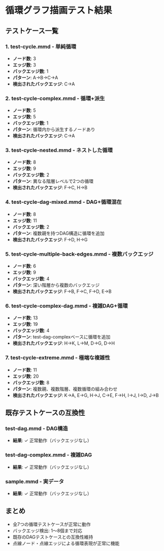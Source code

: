 # 循環グラフ描画テスト結果

## テストケース一覧

### 1. test-cycle.mmd - 単純循環
- **ノード数**: 3
- **エッジ数**: 3
- **バックエッジ数**: 1
- **パターン**: A→B→C→A
- **検出されたバックエッジ**: C→A

### 2. test-cycle-complex.mmd - 循環+派生
- **ノード数**: 5
- **エッジ数**: 5
- **バックエッジ数**: 1
- **パターン**: 循環内から派生するノードあり
- **検出されたバックエッジ**: C→A

### 3. test-cycle-nested.mmd - ネストした循環
- **ノード数**: 8
- **エッジ数**: 9
- **バックエッジ数**: 2
- **パターン**: 異なる階層レベルで2つの循環
- **検出されたバックエッジ**: F→C, H→B

### 4. test-cycle-dag-mixed.mmd - DAG+循環混在
- **ノード数**: 8
- **エッジ数**: 11
- **バックエッジ数**: 2
- **パターン**: 複数親を持つDAG構造に循環を追加
- **検出されたバックエッジ**: F→D, H→G

### 5. test-cycle-multiple-back-edges.mmd - 複数バックエッジ
- **ノード数**: 6
- **エッジ数**: 9
- **バックエッジ数**: 4
- **パターン**: 深い階層から複数のバックエッジ
- **検出されたバックエッジ**: F→B, F→C, F→D, E→B

### 6. test-cycle-complex-dag.mmd - 複雑DAG+循環
- **ノード数**: 13
- **エッジ数**: 19
- **バックエッジ数**: 4
- **パターン**: test-dag-complexベースに循環を追加
- **検出されたバックエッジ**: H→K, L→M, D→G, D→H

### 7. test-cycle-extreme.mmd - 極端な複雑性
- **ノード数**: 11
- **エッジ数**: 20
- **バックエッジ数**: 8
- **パターン**: 複数親、複数階層、複数循環の組み合わせ
- **検出されたバックエッジ**: K→A, E→G, H→J, C→E, F→H, I→J, I→D, J→B

## 既存テストケースの互換性

### test-dag.mmd - DAG構造
- **結果**: ✓ 正常動作（バックエッジなし）

### test-dag-complex.mmd - 複雑DAG
- **結果**: ✓ 正常動作（バックエッジなし）

### sample.mmd - 実データ
- **結果**: ✓ 正常動作（バックエッジなし）

## まとめ

- 全7つの循環テストケースが正常に動作
- バックエッジ検出: 1～8個まで対応
- 既存のDAGテストケースとの互換性維持
- 点線ノード・点線エッジによる循環表現が正常に機能
